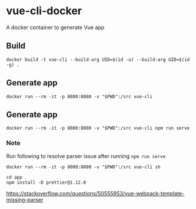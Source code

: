 # vue-cli-docker
A docker container to generate Vue app

## Build
`docker build -t vue-cli --build-arg UID=$(id -u) --build-arg GID=$(id -g) .`

## Generate app
`docker run --rm -it -p 8080:8080 -v "$PWD":/src vue-cli`

## Generate app
`docker run --rm -it -p 8080:8080 -v "$PWD":/src vue-cli npm run serve`

### Note
Run following to resolve parser issue after running `npm run serve`

`docker run --rm -it -p 8080:8080 -v "$PWD":/src vue-cli sh`
```
cd app
npm install -D prettier@1.12.0
```
https://stackoverflow.com/questions/50555953/vue-webpack-template-missing-parser
